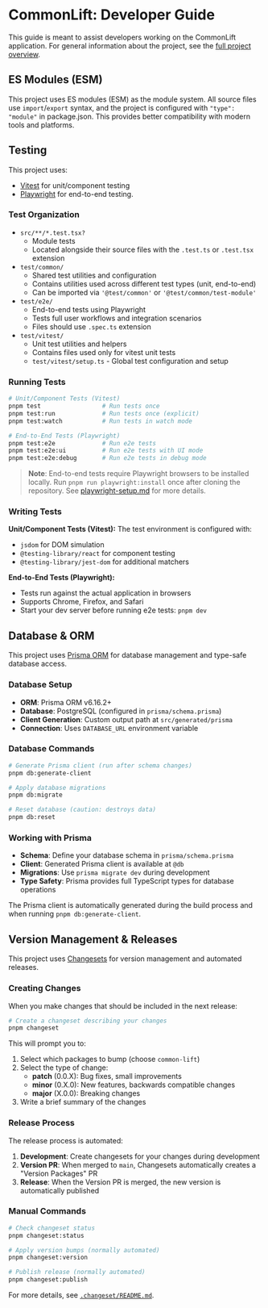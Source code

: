 # CommonLift: Developer Guide

This guide is meant to assist developers working on the CommonLift application. For general information about the
project, see the [full project overview](./docs/project-overview.md).

## ES Modules (ESM)

This project uses ES modules (ESM) as the module system. All source files use `import`/`export` syntax, and the project is configured with `"type": "module"` in package.json. This provides better compatibility with modern tools and platforms.

## Testing

This project uses:

- [Vitest](https://vitest.dev/) for unit/component testing
- [Playwright](https://playwright.dev/) for end-to-end testing.

### Test Organization

- `src/**/*.test.tsx?`
  - Module tests
  - Located alongside their source files with the `.test.ts` or `.test.tsx` extension
- `test/common/`
  - Shared test utilities and configuration
  - Contains utilities used across different test types (unit, end-to-end)
  - Can be imported via `'@test/common'` or `'@test/common/test-module'`
- `test/e2e/`
  - End-to-end tests using Playwright
  - Tests full user workflows and integration scenarios
  - Files should use `.spec.ts` extension
- `test/vitest/`
  - Unit test utilities and helpers
  - Contains files used only for vitest unit tests
  - `test/vitest/setup.ts` - Global test configuration and setup

### Running Tests

```bash
# Unit/Component Tests (Vitest)
pnpm test                 # Run tests once
pnpm test:run             # Run tests once (explicit)
pnpm test:watch           # Run tests in watch mode

# End-to-End Tests (Playwright)
pnpm test:e2e             # Run e2e tests
pnpm test:e2e:ui          # Run e2e tests with UI mode
pnpm test:e2e:debug       # Run e2e tests in debug mode
```

> **Note**: End-to-end tests require Playwright browsers to be installed locally. Run `pnpm run playwright:install` once after cloning the repository. See [playwright-setup.md](./playwright-setup.md) for more details.

### Writing Tests

**Unit/Component Tests (Vitest):**
The test environment is configured with:

- `jsdom` for DOM simulation
- `@testing-library/react` for component testing
- `@testing-library/jest-dom` for additional matchers

**End-to-End Tests (Playwright):**

- Tests run against the actual application in browsers
- Supports Chrome, Firefox, and Safari
- Start your dev server before running e2e tests: `pnpm dev`

## Database & ORM

This project uses [Prisma ORM](https://www.prisma.io/) for database management and type-safe database access.

### Database Setup

- **ORM**: Prisma ORM v6.16.2+
- **Database**: PostgreSQL (configured in `prisma/schema.prisma`)
- **Client Generation**: Custom output path at `src/generated/prisma`
- **Connection**: Uses `DATABASE_URL` environment variable

### Database Commands

```bash
# Generate Prisma client (run after schema changes)
pnpm db:generate-client

# Apply database migrations
pnpm db:migrate

# Reset database (caution: destroys data)
pnpm db:reset
```

### Working with Prisma

- **Schema**: Define your database schema in `prisma/schema.prisma`
- **Client**: Generated Prisma client is available at `@db`
- **Migrations**: Use `prisma migrate dev` during development
- **Type Safety**: Prisma provides full TypeScript types for database operations

The Prisma client is automatically generated during the build process and when running `pnpm db:generate-client`.

## Version Management & Releases

This project uses [Changesets](https://github.com/changesets/changesets) for version management and automated releases.

### Creating Changes

When you make changes that should be included in the next release:

```bash
# Create a changeset describing your changes
pnpm changeset
```

This will prompt you to:
1. Select which packages to bump (choose `common-lift`)
2. Select the type of change:
   - **patch** (0.0.X): Bug fixes, small improvements
   - **minor** (0.X.0): New features, backwards compatible changes
   - **major** (X.0.0): Breaking changes
3. Write a brief summary of the changes

### Release Process

The release process is automated:

1. **Development**: Create changesets for your changes during development
2. **Version PR**: When merged to `main`, Changesets automatically creates a "Version Packages" PR
3. **Release**: When the Version PR is merged, the new version is automatically published

### Manual Commands

```bash
# Check changeset status
pnpm changeset:status

# Apply version bumps (normally automated)
pnpm changeset:version

# Publish release (normally automated)
pnpm changeset:publish
```

For more details, see [`.changeset/README.md`](.changeset/README.md).
